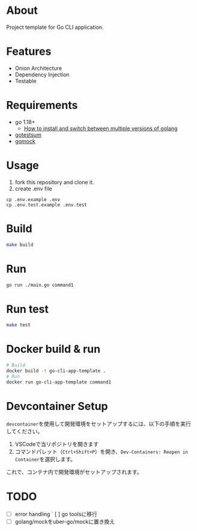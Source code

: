 # About

Project template for Go CLI application.

# Features

* Onion Architecture
* Dependency Injection
* Testable

# Requirements

* go 1.18+
  * [How to install and switch between multiple versions of golang](https://gist.github.com/t-kuni/4e23b59f16557d704974b1ce6b49e6bb)
* [gotestsum](https://github.com/gotestyourself/gotestsum)
* [gomock](https://github.com/golang/mock)

# Usage

1. fork this repository and clone it.
2. create .env file

```
cp .env.example .env
cp .env.test.example .env.test
```

# Build

```bash
make build
```

# Run

```bash
go run ./main.go command1
```

# Run test

```bash
make test
```

# Docker build & run

```bash
# Build
docker build -t go-cli-app-template .
# Run
docker run go-cli-app-template command1
```

# Devcontainer Setup

`devcontainer`を使用して開発環境をセットアップするには、以下の手順を実行してください。

1. VSCodeで当リポジトリを開きます
2. コマンドパレット（`Ctrl+Shift+P`）を開き、`Dev-Containers: Reopen in Container`を選択します。

これで、コンテナ内で開発環境がセットアップされます。

# TODO

* [ ] error handling
` [ ] go toolsに移行
* [ ] golang/mockをuber-go/mockに置き換え
